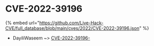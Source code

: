 # CVE-2022-39196
{% embed url="https://github.com/Live-Hack-CVE/full_database/blob/main/cves/2022/CVE-2022-39196.json" %}

* DayiliWaseem ~> [CVE-2022-39196-](https://www.alice-snow.ru/2022/database/cve-2022-39196/cve-2022-39196--dayiliwaseem)